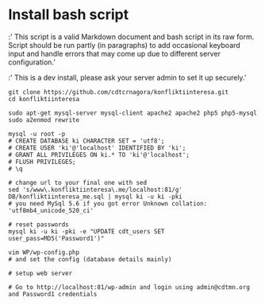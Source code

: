 # Install bash script

:' This script is a valid Markdown document and bash script in its raw form. Script should be run partly (in paragraphs) to add occasional keyboard input and handle errors that may come up due to different server configuration.'

:' This is a dev install, please ask your server admin to set it up securely.'

    git clone https://github.com/cdtcrnagora/konfliktiinteresa.git
    cd konfliktiinteresa
    
    sudo apt-get mysql-server mysql-client apache2 apache2 php5 php5-mysql
    sudo a2enmod rewrite
    
    mysql -u root -p
    # CREATE DATABASE ki CHARACTER SET = 'utf8';
    # CREATE USER 'ki'@'localhost' IDENTIFIED BY 'ki';
    # GRANT ALL PRIVILEGES ON ki.* TO 'ki'@'localhost';
    # FLUSH PRIVILEGES;
    # \q
    
    # change url to your final one with sed
    sed 's/www\.konfliktiinteresa\.me/localhost:81/g' DB/konfliktiinteresa_me.sql | mysql ki -u ki -pki
    # you need MySql 5.6 if you got error Unknown collation: 'utf8mb4_unicode_520_ci'
    
    # reset passwords
    mysql ki -u ki -pki -e "UPDATE cdt_users SET user_pass=MD5('Password1')"
    
    vim WP/wp-config.php
    # and set the config (database details mainly)
    
    # setup web server
    
    # Go to http://localhost:81/wp-admin and login using admin@cdtmn.org and Password1 credentials
